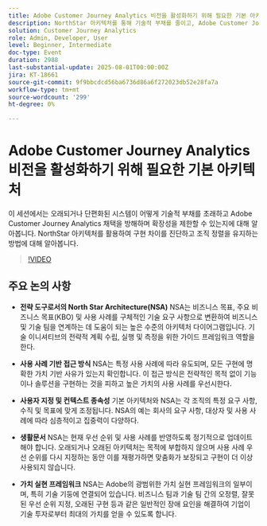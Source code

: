```yaml
---
title: Adobe Customer Journey Analytics 비전을 활성화하기 위해 필요한 기본 아키텍처
description: NorthStar 아키텍처를 통해 기술적 부채를 줄이고, Adobe Customer Journey Analytics 채택을 간소화하며, 확장 가능하고 조정된 Adobe Experience Platform 구현을 지원하는 방법에 대해 알아봅니다.
solution: Customer Journey Analytics
role: Admin, Developer, User
level: Beginner, Intermediate
doc-type: Event
duration: 2988
last-substantial-update: 2025-08-01T00:00:00Z
jira: KT-18661
source-git-commit: 9f9bbcdcd56ba6736d86a6f272023db52e28fa7a
workflow-type: tm+mt
source-wordcount: '299'
ht-degree: 0%

---
```



# Adobe Customer Journey Analytics 비전을 활성화하기 위해 필요한 기본 아키텍처

이 세션에서는 오래되거나 단편화된 시스템이 어떻게 기술적 부채를 초래하고 Adobe Customer Journey Analytics 채택을 방해하며 확장성을 제한할 수 있는지에 대해 알아봅니다. NorthStar 아키텍처를 활용하여 구현 차이를 진단하고 조직 정렬을 유지하는 방법에 대해 알아봅니다.

>[!VIDEO](https://video.tv.adobe.com/v/3470281/?learn=on&enablevpops)

## 주요 논의 사항

* **전략 도구로서의 North Star Architecture(NSA)** NSA는 비즈니스 목표, 주요 비즈니스 목표(KBO) 및 사용 사례를 구체적인 기술 요구 사항으로 변환하여 비즈니스 및 기술 팀을 연계하는 데 도움이 되는 높은 수준의 아키텍처 다이어그램입니다. 기술 이니셔티브의 전략적 계획 수립, 실행 및 측정을 위한 가이드 프레임워크 역할을 한다.

* **사용 사례 기반 접근 방식** NSA는 특정 사용 사례에 따라 유도되며, 모든 구현에 명확한 가치 기반 사유가 있는지 확인합니다. 이 접근 방식은 전략적인 목적 없이 기능이나 솔루션을 구현하는 것을 피하고 높은 가치의 사용 사례를 우선시한다.

* **사용자 지정 및 컨텍스트 종속성** 기본 아키텍처와 NSA는 각 조직의 특정 요구 사항, 수직 및 목표에 맞게 조정됩니다. NSA의 예는 회사의 요구 사항, 대상자 및 사용 사례에 따라 심층적이고 집중력이 다양하다.

* **생활문서** NSA는 현재 우선 순위 및 사용 사례를 반영하도록 정기적으로 업데이트해야 합니다. 오래되거나 오래된 아키텍처는 목적에 부합하지 않으며 사용 사례 우선 순위를 다시 지정하는 동안 이를 재평가하면 맞춤화가 보장되고 구현이 더 이상 사용되지 않습니다.

* **가치 실현 프레임워크** NSA는 Adobe의 광범위한 가치 실현 프레임워크의 일부이며, 특히 기술 기둥에 연결되어 있습니다. 비즈니스 팀과 기술 팀 간의 오정렬, 잘못된 우선 순위 지정, 오래된 구현 등과 같은 일반적인 장애 요인을 해결하여 기업이 기술 투자로부터 최대의 가치를 얻을 수 있도록 합니다.
